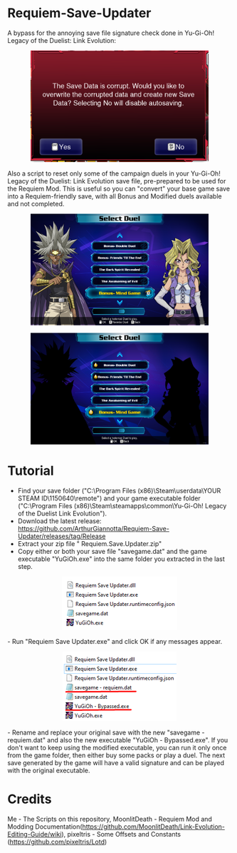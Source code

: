 # Requiem-Save-Updater
A bypass for the annoying save file signature check done in Yu-Gi-Oh! Legacy of the Duelist: Link Evolution:

<p align="center"> <img src="https://github.com/ArthurGiannotta/Requiem-Save-Updater/blob/main/Check.png?raw=true" width="400" height="250" /> </p>

Also a script to reset only some of the campaign duels in your Yu-Gi-Oh! Legacy of the Duelist: Link Evolution save file, pre-prepared to be used for the Requiem Mod. This is useful so you can "convert" your base game save into a Requiem-friendly save, with all Bonus and Modified duels available and not completed.

<p align="center"> <img src="https://github.com/ArthurGiannotta/Requiem-Save-Updater/blob/main/Before.png?raw=true" width="400" height="250" /> </p>
<p align="center"> <img src="https://github.com/ArthurGiannotta/Requiem-Save-Updater/blob/main/After.png?raw=true" width="400" height="250" /> </p>

# Tutorial

- Find your save folder ("C:\Program Files (x86)\Steam\userdata\YOUR STEAM ID\1150640\remote") and your game executable folder ("C:\Program Files (x86)\Steam\steamapps\common\Yu-Gi-Oh! Legacy of the Duelist Link Evolution").
- Download the latest release: https://github.com/ArthurGiannotta/Requiem-Save-Updater/releases/tag/Release
- Extract your zip file " Requiem.Save.Updater.zip"
- Copy either or both your save file "savegame.dat" and the game executable "YuGiOh.exe" into the same folder you extracted in the last step.
<p align="center"> <img src="https://github.com/ArthurGiannotta/Requiem-Save-Updater/blob/main/Setup.png?raw=true" width="260" height="120" /> </p>
- Run "Requiem Save Updater.exe" and click OK if any messages appear.
<p align="center"> <img src="https://github.com/ArthurGiannotta/Requiem-Save-Updater/blob/main/Result.png?raw=true" width="256" height="156" /> </p>
- Rename and replace your original save with the new "savegame - requiem.dat" and also the new executable "YuGiOh - Bypassed.exe". If you don't want to keep using the modified executable, you can run it only once from the game folder, then either buy some packs or play a duel. The next save generated by the game will have a valid signature and can be played with the original executable.

# Credits

Me - The Scripts on this repository,
MoonlitDeath - Requiem Mod and Modding Documentation(https://github.com/MoonlitDeath/Link-Evolution-Editing-Guide/wiki),
pixeltris - Some Offsets and Constants (https://github.com/pixeltris/Lotd)
